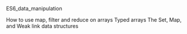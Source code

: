 ES6_data_manipulation


How to use map, filter and reduce on arrays
Typed arrays
The Set, Map, and Weak link data structures